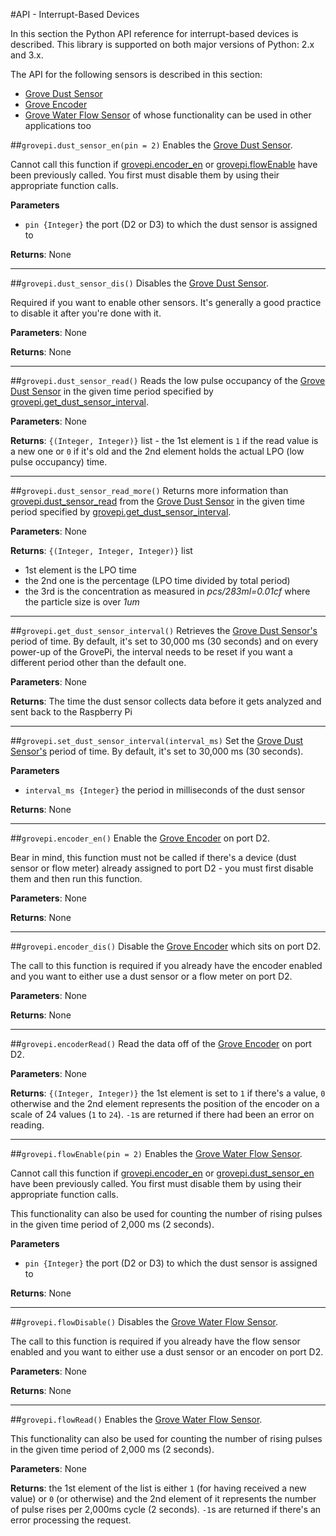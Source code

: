 #API - Interrupt-Based Devices

In this section the Python API reference for interrupt-based devices is described. This library is supported on both major versions
of Python: 2.x and 3.x.

The API for the following sensors is described in this section:

- [Grove Dust Sensor](https://www.seeedstudio.com/Grove-Dust-Sensor%EF%BC%88PPD42NS%EF%BC%89-p-1050.html)
- [Grove Encoder](https://www.seeedstudio.com/Grove-Encoder-p-1352.html)
- [Grove Water Flow Sensor](https://www.seeedstudio.com/M11%2A1.25-Water-Flow-Sensor-p-1345.html) of whose functionality can be used in other applications too

##`grovepi.dust_sensor_en(pin = 2)`
Enables the [Grove Dust Sensor](https://www.seeedstudio.com/Grove-Dust-Sensor%EF%BC%88PPD42NS%EF%BC%89-p-1050.html).

Cannot call this function if [grovepi.encoder_en](#grovepiencoder_en) or [grovepi.flowEnable](#grovepiflowenablepin-2) have been previously called. You first must disable them by using their appropriate function calls.

**Parameters**

- `pin {Integer}` the port (D2 or D3) to which the dust sensor is assigned to

**Returns**: None

---

##`grovepi.dust_sensor_dis()`
Disables the [Grove Dust Sensor](https://www.seeedstudio.com/Grove-Dust-Sensor%EF%BC%88PPD42NS%EF%BC%89-p-1050.html).

Required if you want to enable other sensors. It's generally a good practice to disable it after you're done with it.

**Parameters**: None

**Returns**: None

---

##`grovepi.dust_sensor_read()`
Reads the low pulse occupancy of the [Grove Dust Sensor](https://www.seeedstudio.com/Grove-Dust-Sensor%EF%BC%88PPD42NS%EF%BC%89-p-1050.html) in the given time period specified by [grovepi.get_dust_sensor_interval](#grovepiget_dust_sensor_interval).

**Parameters**: None

**Returns**: `{(Integer, Integer)}` list - the 1st element is `1` if the read value is a new one or `0` if it's old and the 2nd element holds the actual LPO (low pulse occupancy) time.

---

##`grovepi.dust_sensor_read_more()`
Returns more information than [grovepi.dust_sensor_read](#grovepidust_sensor_read) from the [Grove Dust Sensor](https://www.seeedstudio.com/Grove-Dust-Sensor%EF%BC%88PPD42NS%EF%BC%89-p-1050.html) in the given time period specified by [grovepi.get_dust_sensor_interval](#grovepiget_dust_sensor_interval).

**Parameters**: None

**Returns**: `{(Integer, Integer, Integer)}` list

- 1st element is the LPO time
- the 2nd one is the percentage (LPO time divided by total period)
- the 3rd is the concentration as measured in _pcs/283ml=0.01cf_ where the particle size is over _1um_

---

##`grovepi.get_dust_sensor_interval()`
Retrieves the [Grove Dust Sensor's](https://www.seeedstudio.com/Grove-Dust-Sensor%EF%BC%88PPD42NS%EF%BC%89-p-1050.html) period of time. By default, it's set to 30,000 ms (30 seconds) and on every power-up of the GrovePi, the interval needs to be reset if you want a different period other than the default one.

**Parameters**: None

**Returns**: The time the dust sensor collects data before it gets analyzed and sent back to the Raspberry Pi

---


##`grovepi.set_dust_sensor_interval(interval_ms)`
Set the [Grove Dust Sensor's](https://www.seeedstudio.com/Grove-Dust-Sensor%EF%BC%88PPD42NS%EF%BC%89-p-1050.html) period of time. By default, it's set to 30,000 ms (30 seconds).

**Parameters**

- `interval_ms {Integer}` the period in milliseconds of the dust sensor

**Returns**: None

---

##`grovepi.encoder_en()`
Enable the [Grove Encoder](https://www.seeedstudio.com/Grove-Encoder-p-1352.html) on port D2.

Bear in mind, this function must not be called if there's a device (dust sensor or flow meter) already assigned to port D2 - you must first disable them and then run this function.

**Parameters**: None

**Returns**: None

---

##`grovepi.encoder_dis()`
Disable the [Grove Encoder](https://www.seeedstudio.com/Grove-Encoder-p-1352.html) which sits on port D2.

The call to this function is required if you already have the encoder enabled and you want to either use a dust sensor or a flow meter on port D2.

**Parameters**: None

**Returns**: None

---

##`grovepi.encoderRead()`
Read the data off of the [Grove Encoder](https://www.seeedstudio.com/Grove-Encoder-p-1352.html) on port D2.

**Parameters**: None

**Returns**: `{(Integer, Integer)}` the 1st element is set to `1` if there's a value, `0` otherwise and the 2nd element represents the position of the encoder on a scale of 24 values (`1` to `24`). `-1`s are returned if there had been an error on reading.

---

##`grovepi.flowEnable(pin = 2)`
Enables the [Grove Water Flow Sensor](https://www.seeedstudio.com/M11%2A1.25-Water-Flow-Sensor-p-1345.html).

Cannot call this function if [grovepi.encoder_en](#grovepiencoder_en) or [grovepi.dust_sensor_en](#grovepidust_sensor_enpin-2) have been previously called. You first must disable them by using their appropriate function calls.

This functionality can also be used for counting the number of rising pulses in the given time period of 2,000 ms (2 seconds).

**Parameters**

- `pin {Integer}` the port (D2 or D3) to which the dust sensor is assigned to

**Returns**: None

---

##`grovepi.flowDisable()`
Disables the [Grove Water Flow Sensor](https://www.seeedstudio.com/M11%2A1.25-Water-Flow-Sensor-p-1345.html).

The call to this function is required if you already have the flow sensor enabled and you want to either use a dust sensor or an encoder on port D2.

**Parameters**: None

**Returns**: None

---

##`grovepi.flowRead()`
Enables the [Grove Water Flow Sensor](https://www.seeedstudio.com/M11%2A1.25-Water-Flow-Sensor-p-1345.html).


This functionality can also be used for counting the number of rising pulses in the given time period of 2,000 ms (2 seconds).

**Parameters**: None

**Returns**: the 1st element of the list is either `1` (for having received a new value) or `0` (or otherwise) and the 2nd element of it represents the number of pulse rises per 2,000ms cycle (2 seconds). `-1`s are returned if there's an error processing the request.
